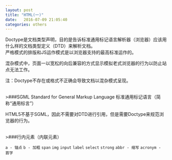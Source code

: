 ```yaml
---
layout: post
title: "HTML(一)"
date:   2016-07-09 21:05:40
categories: others
---
```


Doctype是文档类型声明，目的是告诉标准通用标记语言解析器（浏览器）应该用什么样的文档类型定义（DTD）来解析文档。
<br>严格模式的排版和JS运作模式是以浏览器支持的最高标准运作的。

混杂模式中，页面一以宽松的向后兼容的方式显示模拟老式浏览器的行为以防止站点无法工作。

注：Doctype不存在或格式不正确会导致文档以混杂模式呈现。

<br>
>###SGML
Standard for General Markup Language 标准通用标记语言（简称“通用标言”）

HTML5不基于SGML，因此不需要对DTD进行引用，但是需要Doctype来规范浏览器的行为。

<br>
>###行内元素（内联元素）

 `a - 锚点`  `b - 加粗` `span` `img` `input` `label` `select` `strong` `abbr - 缩写` `acronym - 首字`
